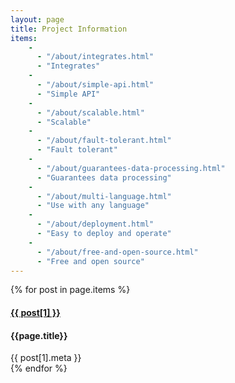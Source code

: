 ```yaml
---
layout: page
title: Project Information
items:
    - 
      - "/about/integrates.html"
      - "Integrates"
    - 
      - "/about/simple-api.html"
      - "Simple API"
    - 
      - "/about/scalable.html"
      - "Scalable"
    - 
      - "/about/fault-tolerant.html"
      - "Fault tolerant"
    - 
      - "/about/guarantees-data-processing.html"
      - "Guarantees data processing"
    - 
      - "/about/multi-language.html"
      - "Use with any language"
    - 
      - "/about/deployment.html"
      - "Easy to deploy and operate"
    - 
      - "/about/free-and-open-source.html"
      - "Free and open source"
---
```

{% for post in page.items %}
<div class="download-block">
    <div class="row">
        <div class="col-md-3 remove-custom-padding">
            <h4><a class="{% if page.url == post[0] then %}current{% else %}{% endif %}" href="{{ post[0] }}">{{ post[1] }}</a></h4>
        </div>
        <div class="col-md-9 remove-custom-padding">
          	<div class="download-info">
            <h4>{{page.title}}</h4>
          		{{ post[1].meta }}
            </div>
        </div>
    </div>
</div>
{% endfor %}